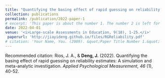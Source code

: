 ```yaml
---
title: "Quantifying the basing effect of rapid guessing on reliability estimates: A simulation and meta-analytic investigation"
collection: publications
permalink: /publication/2022-paper-1
# excerpt: 'This paper is about the number 1. The number 2 is left for future work.'
date: 2022-04-01
venue: '<i>Large-scale Assessments in Education, 9(18), 1-25.</i>'
 paperurl: 'http://jiayideng.github.io/files/RGReliability.pdf'
# citation: 'Your Name, You. (2009). &quot;Paper Title Number 1.&quot; <i>Applied Psychological Measurement.</i>.'
---
```


Recommended citation: Rios, J. A., & **Deng, J.** (2022). Quantifying the basing effect of rapid guessing on reliability estimates: A simulation and meta-analytic investigation. <i>Applied Psychological Measurement, 46</i> (1), 40-52.